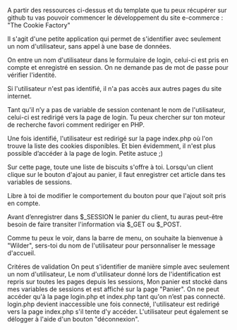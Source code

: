 A partir des ressources ci-dessus et du template que tu peux récupérer sur github tu vas pouvoir commencer le développement du site e-commerce : "The Cookie Factory"

Il s'agit d'une petite application qui permet de s'identifier avec seulement un nom d'utilisateur, sans appel à une base de données.

On entre un nom d'utilisateur dans le formulaire de login, celui-ci est pris en compte et enregistré en session. On ne demande pas de mot de passe pour vérifier l'identité.

Si l'utilisateur n'est pas identifié, il n'a pas accès aux autres pages du site internet.

Tant qu'il n’y a pas de variable de session contenant le nom de l'utilisateur, celui-ci est redirigé vers la page de login. Tu peux chercher sur ton moteur de recherche favori comment rediriger en PHP.

Une fois identifié, l'utilisateur est redirigé sur la page index.php où l'on trouve la liste des cookies disponibles. Et bien évidemment, il n'est plus possible d’accéder à la page de login. Petite astuce ;)

Sur cette page, toute une liste de biscuits s'offre à toi. Lorsqu'un client clique sur le bouton d'ajout au panier, il faut enregistrer cet article dans tes variables de sessions.

Libre à toi de modifier le comportement du bouton pour que l'ajout soit pris en compte.

Avant d’enregistrer dans $_SESSION le panier du client, tu auras peut-être besoin de faire transiter l'information via $_GET ou $_POST.

Comme tu peux le voir, dans la barre de menu, on souhaite la bienvenue à "Wilder", sers-toi du nom de l'utilisateur pour personnaliser le message d'accueil.

Critéres de validation
On peut s'identifier de manière simple avec seulement un nom d'utilisateur,
Le nom d'utilisateur donné lors de l'identification est repris sur toutes les pages depuis les sessions,
Mon panier est stocké dans mes variables de sessions et est affiché sur la page "Panier".
On ne peut accéder qu'à la page login.php et index.php tant qu'on n’est pas connecté. login.php devient inaccessible une fois connecté, l'utilisateur est redirigé vers la page index.php s'il tente d'y accéder.
L'utilisateur peut également se délogger à l'aide d'un bouton "déconnexion".

